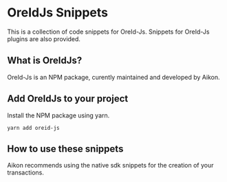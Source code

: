 # OreIdJs Snippets

This is a collection of code snippets for OreId-Js.  Snippets for OreId-Js plugins are also provided.

## What is OreIdJs?

OreId-Js is an NPM package, curently maintained and developed by Aikon.

## Add OreIdJs to your project

Install the NPM package using yarn.
```terminal
yarn add oreid-js
```

## How to use these snippets

Aikon recommends using the native sdk snippets for the creation of your transactions.


